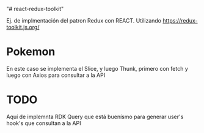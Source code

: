 "# react-redux-toolkit" 

Ej. de implmentación del patron Redux con REACT. Utilizando https://redux-toolkit.js.org/

# Pokemon
En este caso se implementa el Slice, y luego Thunk, primero con fetch y luego con Axios para consultar a la API

# TODO
Aquí de implemnta RDK Query que está buenísmo para generar user's hook's que consultan a la API

